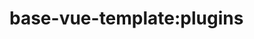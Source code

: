 <!--
 * @Author: maggot-code
 * @Date: 2021-01-04 14:24:21
 * @LastEditors: maggot-code
 * @LastEditTime: 2021-01-07 10:07:23
 * @Description: plugins README
-->
# base-vue-template:plugins